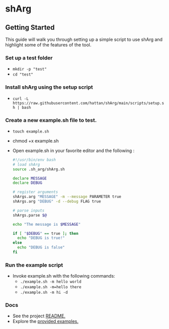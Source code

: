 # shArg

## Getting Started

This guide will walk you through setting up a simple script to use shArg and highlight some of the features of the tool.

### Set up a test folder

* `mkdir -p "test"`
* `cd "test"`

### Install shArg using the setup script

* `curl -L https://raw.githubusercontent.com/hattan/shArg/main/scripts/setup.sh | bash`

### Create a new example.sh file to test.

* `touch example.sh`
* chmod +x example.sh
* Open example.sh in your favorite editor and the following :

  ```bash
  #!/usr/bin/env bash
  # load shArg
  source .sh_arg/shArg.sh

  declare MESSAGE
  declare DEBUG

  # register arguments
  shArgs.arg "MESSAGE" -m --message PARAMETER true
  shArgs.arg "DEBUG" -d --debug FLAG true

  # parse inputs
  shArgs.parse $@

  echo "The message is $MESSAGE"

  if [ "$DEBUG" == true ]; then
    echo "DEBUG is true!"
  else
    echo "DEBUG is false"
  fi
  ```

### Run the example script

* Invoke example.sh with the following commands:
  * `./example.sh -m hello world`
  * `./example.sh -m=hello there`
  * `./example.sh -m hi -d`

### Docs

* See the project [README.](README.md)
* Explore the [provided examples.](./examples)
